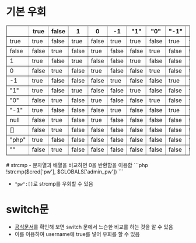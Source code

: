 
# 기본 우회
<table border="1">
    <tr>
        <th></th>
        <th>true</th>
        <th>false</th>
        <th>1</th>
        <th>0</th>
        <th>-1</th>
        <th>"1"</th>
        <th>"0"</th>
        <th>"-1"</th>
        <th>null</th>
        <th>[]</th>
        <th>"php"</th>
        <th>""</th>
    </tr>
    <tr>
        <td>true</td>
        <td>true</td>
        <td>false</td>
        <td>true</td>
        <td>false</td>
        <td>true</td>
        <td>true</td>
        <td>false</td>
        <td>true</td>
        <td>false</td>
        <td>false</td>
        <td>true</td>
        <td>false</td>
    </tr>
    <tr>
        <td>false</td>
        <td>false</td>
        <td>true</td>
        <td>false</td>
        <td>true</td>
        <td>false</td>
        <td>false</td>
        <td>true</td>
        <td>false</td>
        <td>true</td>
        <td>true</td>
        <td>false</td>
        <td>true</td>
    </tr>
    <tr>
        <td>1</td>
        <td>true</td>
        <td>false</td>
        <td>true</td>
        <td>false</td>
        <td>false</td>
        <td>true</td>
        <td>false</td>
        <td>false</td>
        <td>false</td>
        <td>false</td>
        <td>false</td>
        <td>false</td>
    </tr>
    <tr>
        <td>0</td>
        <td>false</td>
        <td>true</td>
        <td>false</td>
        <td>true</td>
        <td>false</td>
        <td>false</td>
        <td>true</td>
        <td>false</td>
        <td>true</td>
        <td>false</td>
        <td>false</td>
        <td>false</td>
    </tr>
    <tr>
        <td>-1</td>
        <td>true</td>
        <td>false</td>
        <td>false</td>
        <td>false</td>
        <td>true</td>
        <td>false</td>
        <td>false</td>
        <td>true</td>
        <td>false</td>
        <td>false</td>
        <td>false</td>
        <td>false</td>
    </tr>
    <tr>
        <td>"1"</td>
        <td>true</td>
        <td>false</td>
        <td>true</td>
        <td>false</td>
        <td>false</td>
        <td>true</td>
        <td>false</td>
        <td>false</td>
        <td>false</td>
        <td>false</td>
        <td>false</td>
        <td>false</td>
    </tr>
    <tr>
        <td>"0"</td>
        <td>false</td>
        <td>true</td>
        <td>false</td>
        <td>true</td>
        <td>false</td>
        <td>false</td>
        <td>true</td>
        <td>false</td>
        <td>false</td>
        <td>false</td>
        <td>false</td>
        <td>false</td>
    </tr>
    <tr>
        <td>"-1"</td>
        <td>true</td>
        <td>false</td>
        <td>false</td>
        <td>false</td>
        <td>true</td>
        <td>false</td>
        <td>false</td>
        <td>true</td>
        <td>false</td>
        <td>false</td>
        <td>false</td>
        <td>false</td>
    </tr>
    <tr>
        <td>null</td>
        <td>false</td>
        <td>true</td>
        <td>false</td>
        <td>true</td>
        <td>false</td>
        <td>false</td>
        <td>false</td>
        <td>false</td>
        <td>true</td>
        <td>true</td>
        <td>false</td>
        <td>true</td>
    </tr>
    <tr>
        <td>[]</td>
        <td>false</td>
        <td>true</td>
        <td>false</td>
        <td>false</td>
        <td>false</td>
        <td>false</td>
        <td>false</td>
        <td>false</td>
        <td>true</td>
        <td>true</td>
        <td>false</td>
        <td>false</td>
    </tr>
    <tr>
        <td>"php"</td>
        <td>true</td>
        <td>false</td>
        <td>false</td>
        <td>false</td>
        <td>false</td>
        <td>false</td>
        <td>false</td>
        <td>false</td>
        <td>false</td>
        <td>false</td>
        <td>true</td>
        <td>false</td>
    </tr>
    <tr>
        <td>""</td>
        <td>false</td>
        <td>true</td>
        <td>false</td>
        <td>false</td>
        <td>false</td>
        <td>false</td>
        <td>false</td>
        <td>false</td>
        <td>true</td>
        <td>false</td>
        <td>false</td>
        <td>true</td>
    </tr>
</table>
# strcmp
- 문자열과 배열을 비교하면 0을 반환함을 이용함
```php
!strcmp($cred['pw'], $GLOBALS['admin_pw'])
```

- `"pw":[]`로 strcmp를 우회할 수 있음
# switch문
- [공식문서](https://www.php.net/manual/en/control-structures.switch.php)를 확인해 보면 switch 문에서 느슨한 비교를 하는 것을 알 수 있음
- 이를 이용하여 username에 true를 넣어 우회를 할 수 있음

